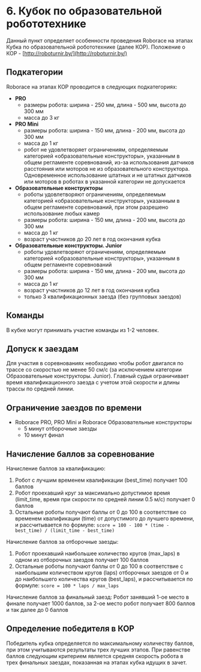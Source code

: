 # 6. Кубок по образовательной робототехнике

Данный пункт определяет особенности проведения Roborace на этапах Кубка по образовательной робототехнике (далее КОР).
Положение о КОР - [http://roboturnir.by/](http://roboturnir.by/)

## Подкатегории

Roborace на этапах КОР проводится в следующих подкатегориях:

  * **PRO**
    - размеры робота: ширина - 250 мм, длина - 500 мм, высота до 300 мм
    - масса до 3 кг
  * **PRO Mini**
    - размеры робота: ширина - 150 мм, длина - 200 мм, высота до 300 мм
    - масса до 1 кг
    - робот не удовлетворяет ограничениям, определяемым категорией «образовательные конструкторы», указанным в общем регламенте соревнований, из-за использования датчиков расстояния или моторов не из образовательного конструктора. Одновременное использование штатных и не штатных датчиков или моторов в роботах в указанной категории не допускается
  * **Образовательные конструкторы**
    - роботы удовлетворяют ограничениям, определяемым категорией «образовательные конструкторы», указанным в общем регламенте соревнований, при этом разрешено использование любых камер
    - размеры робота: ширина - 150 мм, длина - 200 мм, высота до 300 мм
    - масса до 1 кг
    - возраст участников до 20 лет в год окончания кубка
  * **Образовательные конструкторы. Junior**
    - роботы удовлетворяют ограничениям, определяемым категорией «образовательные конструкторы», указанным в общем регламенте соревнований
    - размеры робота: ширина - 150 мм, длина - 200 мм, высота до 300 мм
    - масса до 1 кг
    - возраст участников до 12 лет в год окончания кубка
    - только 3 квалификационных заезда (без групповых заездов)

## Команды

В кубке могут принимать участие команды из 1-2 человек.

## Допуск к заездам

Для участия в соревнованиях необходимо чтобы робот двигался по трассе со скоростью не менее 50 см/с (за исключением категории Образовательные конструкторы. Junior). Главный судья ограничивает время квалификационного заезда с учетом этой скорости и длины трассы по средней линии.

## Ограничение заездов по времени

  * Roborace PRO, PRO Mini и Roborace Образовательные конструкторы
    - 5 минут отборочные заезды
    - 10 минут финал

## Начисление баллов за соревнование

Начисление баллов за квалификацию:
1. Робот с лучшим временем квалификации (best_time) получает 100 баллов
2. Робот проехавший круг за максимально допустимое время (limit_time, время при скорости по средней линии 0.5 м/с) получает 0 баллов
3. Остальные роботы получают баллы от 0 до 100 в соответствие со временем квалификации (time) от допустимого до лучшего времени, и рассчитывается по формуле:
`score = 100 - 100 * (time - best_time) / (limit_time - best_time)`

Начисление баллов за отборочные заезды:
1. Робот проехавший наибольшее количество кругов (max_laps) в одном из отборочных заездов получает 100 баллов
2. Остальные роботы получают баллы от 0 до 100 в соответствие с наибольшим количеством кругов (laps) отборочных заездов от 0 и до наибольшего количества кругов (best_laps), и рассчитывается по формуле:
   `score = 100 * laps / max_laps`
   
Начисление баллов за финальный заезд:
Робот занявший 1-ое место в финале получает 1000 баллов, за 2-ое место робот получает 800 баллов и так далее до 0 баллов


## Определение победителя в КОР

Победитель кубка определяется по максимальному количеству баллов, при этом учитываются результаты трех лучших этапов. При равенстве баллов следующим критерием является средняя скорость робота в трех финальных заездах, показанная на этапах кубка идущих в зачет.
